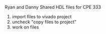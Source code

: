 Ryan and Danny Shared HDL files for CPE 333

1) import files to vivado project
2) uncheck "copy files to project"
3) work on files
